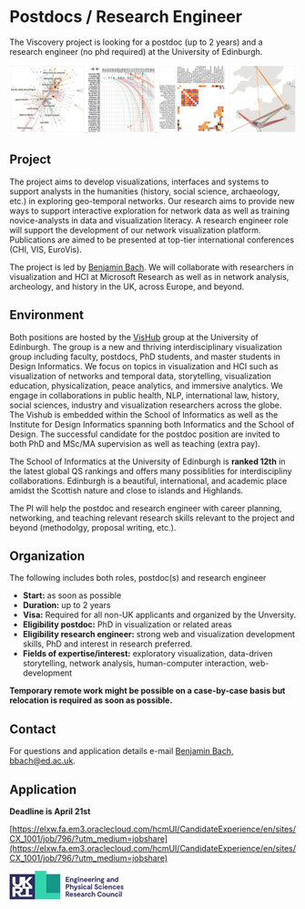 # Postdocs / Research Engineer

The Viscovery project is looking for a postdoc (up to 2 years) and a research engineer (no phd required) at the University of Edinburgh. 

![](figures/vistorian.png)

## Project

The project aims to develop visualizations, interfaces and systems to support analysts in the humanities (history, social science, archaeology, etc.) in exploring geo-temporal networks. Our research aims to provide new ways to support interactive exploration for network data as well as training novice-analysts in data and visualization literacy. A research engineer role will support the development of our network visualization platform. Publications are aimed to be presented at top-tier international conferences (CHI, VIS, EuroVis).

The project is led by [Benjamin Bach](http://benjbach.me). We will collaborate with researchers in visualization and HCI at Microsoft Research as well as in network analysis, archeology, and history in the UK, across Europe, and beyond. 

## Environment

Both positions are hosted by the [VisHub](https://visualinteractivedata.github.io) group at the University of Edinburgh. The group is a new and thriving interdisciplinary visualization group including faculty, postdocs, PhD students, and master students in Design Informatics. We focus on topics in visualization and HCI such as visualization of networks and temporal data, storytelling, visualization education, physicalization, peace analytics, and immersive analytics. We engage in collaborations in public health, NLP, international law, history, social sciences, industry and visualization researchers across the globe. The Vishub is embedded within the School of Informatics as well as the Institute for Design Informatics spanning both Informatics and the School of Design. The successful candidate for the postdoc position are invited to both PhD and MSc/MA supervision as well as teaching (extra pay).

The School of Informatics at the University of Edinburgh is **ranked 12th** in the latest global QS rankings and offers many possiblities for interdiscipliny collaborations. Edinburgh is a beautiful, international, and academic place amidst the Scottish nature and close to islands and Highlands. 

The PI will help the postdoc and research engineer with career planning, networking, and teaching relevant research skills relevant to the project and beyond (methodolgy, proposal writing, etc.).

## Organization

The following includes both roles, postdoc(s) and research engineer

* **Start:** as soon as possible
* **Duration:** up to 2 years
* **Visa:** Required for all non-UK applicants and organized by the Unversity.
* **Eligibility postdoc:** PhD in visualization or related areas 
* **Eligibility research engineer:** strong web and visualization development skills, PhD and interest in research preferred. 
* **Fields of expertise/interest:** exploratory visualization, data-driven storytelling, network analysis, human-computer interaction, web-development

__Temporary remote work might be possible on a case-by-case basis but relocation is required as soon as possible.__

## Contact

For questions and application details e-mail [Benjamin Bach, bbach@ed.ac.uk](mailto:bbach@ed.ac.uk).

## Application

**Deadline is April 21st**

[https://elxw.fa.em3.oraclecloud.com/hcmUI/CandidateExperience/en/sites/CX_1001/job/796/?utm_medium=jobshare](https://elxw.fa.em3.oraclecloud.com/hcmUI/CandidateExperience/en/sites/CX_1001/job/796/?utm_medium=jobshare)


<img src="figures/epsrc-logo.png" width="200px">
